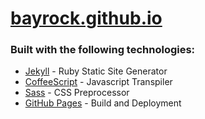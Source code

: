 # [bayrock.github.io](https://bayrock.github.io/jekyll-portfolio)

### Built with the following technologies:

* [Jekyll](https://jekyllrb.com/) - Ruby Static Site Generator
* [CoffeeScript](https://coffeescript.org/) - Javascript Transpiler
* [Sass](https://sass-lang.com/) - CSS Preprocessor
* [GitHub Pages](https://pages.github.com/) - Build and Deployment
